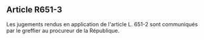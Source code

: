 Article R651-3
----
Les jugements rendus en application de l'article L. 651-2 sont communiqués par
le greffier au procureur de la République.
